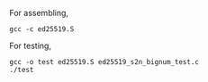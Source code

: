 For assembling,
```
gcc -c ed25519.S
```

For testing,
```
gcc -o test ed25519.S ed25519_s2n_bignum_test.c
./test
```

